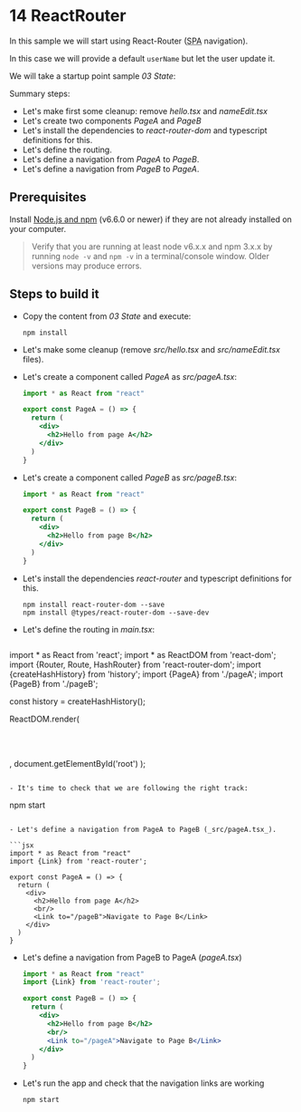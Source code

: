 # 14 ReactRouter

In this sample we will start using React-Router (<acronym title="Single Page Application">SPA</acronym> navigation).

In this case we will provide a default `userName` but let the user update
it.


We will take a startup point sample _03 State_:

Summary steps:

- Let's make first some cleanup: remove _hello.tsx_ and _nameEdit.tsx_
- Let's create two components _PageA_ and _PageB_
- Let's install the dependencies to _react-router-dom_ and typescript definitions for this.
- Let's define the routing.
- Let's define a navigation from _PageA_ to _PageB_.
- Let's define a navigation from _PageB_ to _PageA_.

## Prerequisites

Install [Node.js and npm](https://nodejs.org/en/) (v6.6.0 or newer) if they are not already installed on your computer.

> Verify that you are running at least node v6.x.x and npm 3.x.x by running `node -v` and `npm -v` in a terminal/console window. Older versions may produce errors.

## Steps to build it

- Copy the content from _03 State_ and execute:

  ```
  npm install
  ```

- Let's make some cleanup (remove _src/hello.tsx_ and _src/nameEdit.tsx_ files).

- Let's create a component called _PageA_ as _src/pageA.tsx_:

  ```jsx
  import * as React from "react"

  export const PageA = () => {
    return (
      <div>
        <h2>Hello from page A</h2>
      </div>
    )
  }
  ```

- Let's create a component called _PageB_ as _src/pageB.tsx_:

  ```jsx
  import * as React from "react"

  export const PageB = () => {
    return (
      <div>
        <h2>Hello from page B</h2>
      </div>
    )
  }
  ```

- Let's install the dependencies _react-router_ and typescript definitions for this.

  ```
  npm install react-router-dom --save
  npm install @types/react-router-dom --save-dev  
  ```

- Let's define the routing in _main.tsx_:

  ```jsx
import * as React from 'react';
import * as ReactDOM from 'react-dom';
import {Router, Route, HashRouter} from 'react-router-dom';
import {createHashHistory} from 'history';
import {PageA} from './pageA';
import {PageB} from './pageB';

const history = createHashHistory();

ReactDOM.render(
  <HashRouter>
    <Router history={history} >    
        <div>    
          <Route exact={true} path="/" component={PageA}/>
          <Route path="/pageB" component={PageB}/>
        </div>
    </Router>    
  </HashRouter>

,
  document.getElementById('root')
);
  ```

- It's time to check that we are following the right track:

  ```
  npm start
  ```

- Let's define a navigation from PageA to PageB (_src/pageA.tsx_).

  ```jsx
  import * as React from "react"
  import {Link} from 'react-router';

  export const PageA = () => {
    return (
      <div>
        <h2>Hello from page A</h2>
        <br/>
        <Link to="/pageB">Navigate to Page B</Link>
      </div>
    )
  }
  ```

- Let's define a navigation from PageB to PageA  (_pageA.tsx_)

  ```jsx
  import * as React from "react"
  import {Link} from 'react-router';

  export const PageB = () => {
    return (
      <div>
        <h2>Hello from page B</h2>
        <br/>
        <Link to="/pageA">Navigate to Page B</Link>
      </div>
    )
  }
  ```


- Let's run the app and check that the navigation links are working

  ```
  npm start
  ```
